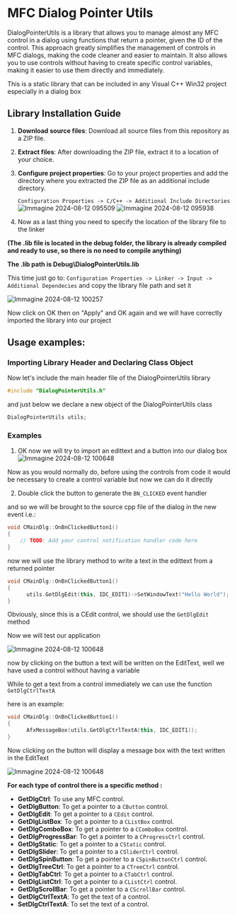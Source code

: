 # MFC Dialog Pointer Utils

DialogPointerUtils is a library that allows you to manage almost any MFC control in a dialog using functions that return a pointer, given the ID of the control. This approach greatly simplifies the management of controls in MFC dialogs, making the code cleaner and easier to maintain. It also allows you to use controls without having to create specific control variables, making it easier to use them directly and immediately.

This is a static library that can be included in any Visual C++ Win32 project especially in a dialog box

## Library Installation Guide
1. **Download source files**: Download all source files from this repository as a ZIP file.
   
2. **Extract files**: After downloading the ZIP file, extract it to a location of your choice.
   
3. **Configure project properties**: Go to your project properties and add the directory where you extracted the ZIP file as an additional include directory.
   
   ```Configuration Properties -> C/C++ -> Additional Include Directories```
![Immagine 2024-08-12 095509](https://github.com/user-attachments/assets/56aa3015-b48f-495e-b62a-d5afaed4b231)
![Immagine 2024-08-12 095938](https://github.com/user-attachments/assets/0942cef7-5ab8-4ee8-a352-77eda2c0ff75)

4) Now as a last thing you need to specify the location of the library file to the linker
   
**(The .lib file is located in the debug folder, the library is already compiled and ready to use, so there is no need to compile anything)**
   
**The .lib path is Debug\DialogPointerUtils.lib**
   
This time just go to: ```Configuration Properties -> Linker -> Input -> Additional Dependecies``` and copy the library file path and set it

![Immagine 2024-08-12 100257](https://github.com/user-attachments/assets/d4d704be-9882-480f-a04c-ac8a5b3a2710)

Now click on OK then on "Apply" and OK again and we will have correctly imported the library into our project

## Usage examples:

### Importing Library Header and Declaring Class Object

Now let's include the main header file of the DialogPointerUtils library

```cpp
#include "DialogPointerUtils.h"
```

and just below we declare a new object of the DialogPointerUtils class
```cpp
DialogPointerUtils utils;
```

### Examples

1) OK now we will try to import an edittext and a button into our dialog box
![Immagine 2024-08-12 100648](https://github.com/user-attachments/assets/d31e21a3-de48-4225-8eef-a264b91c4006)

Now as you would normally do, before using the controls from code it would be necessary to create a control variable but now we can do it directly

2) Double click the button to generate the ```BN_CLICKED``` event handler

and so we will be brought to the source cpp file of the dialog in the new event i.e.:

```cpp
void CMainDlg::OnBnClickedButton1()
{
	// TODO: Add your control notification handler code here
}
```

now we will use the library method to write a text in the edittext from a returned pointer

```cpp
void CMainDlg::OnBnClickedButton1()
{
      utils.GetDlgEdit(this, IDC_EDIT1)->SetWindowText("Hello World");
}
```

Obviously, since this is a CEdit control, we should use the ```GetDlgEdit``` method

Now we will test our application

![Immagine 2024-08-12 100648](https://github.com/user-attachments/assets/4c6f621d-1bc6-4816-ae62-d8a8a93127b3)

now by clicking on the button a text will be written on the EditText, well we have used a control without having a variable

While to get a text from a control immediately we can use the function ```GetDlgCtrlTextA```

here is an example:

```cpp
void CMainDlg::OnBnClickedButton1()
{
      AfxMessageBox(utils.GetDlgCtrlTextA(this, IDC_EDIT1));
}
```

Now clicking on the button will display a message box with the text written in the EditText

![Immagine 2024-08-12 100648](https://github.com/user-attachments/assets/581be9be-516a-4b5f-a0ee-4f7c7bcf5785)


**For each type of control there is a specific method :**
- **GetDlgCtrl**: To use any MFC control.
- **GetDlgButton**: To get a pointer to a `CButton` control.
- **GetDlgEdit**: To get a pointer to a `CEdit` control.
- **GetDlgListBox**: To get a pointer to a `CListBox` control.
- **GetDlgComboBox**: To get a pointer to a `CComboBox` control.
- **GetDlgProgressBar**: To get a pointer to a `CProgressCtrl` control.
- **GetDlgStatic**: To get a pointer to a `CStatic` control.
- **GetDlgSlider**: To get a pointer to a `CSliderCtrl` control.
- **GetDlgSpinButton**: To get a pointer to a `CSpinButtonCtrl` control.
- **GetDlgTreeCtrl**: To get a pointer to a `CTreeCtrl` control.
- **GetDlgTabCtrl**: To get a pointer to a `CTabCtrl` control.
- **GetDlgListCtrl**: To get a pointer to a `CListCtrl` control.
- **GetDlgScrollBar**: To get a pointer to a `CScrollBar` control.
- **GetDlgCtrlTextA**: To get the text of a control.
- **SetDlgCtrlTextA**: To set the text of a control.
